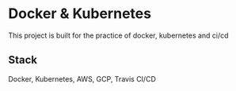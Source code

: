 # Docker & Kubernetes

This project is built for the practice of docker, kubernetes and ci/cd

## Stack

Docker, Kubernetes, AWS, GCP, Travis CI/CD


